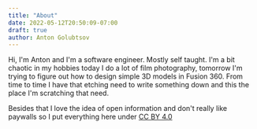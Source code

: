 ```yaml
---
title: "About"
date: 2022-05-12T20:50:09-07:00
draft: true
author: Anton Golubtsov
---
```


Hi, I'm Anton and I'm a software engineer. Mostly self taught. I'm a bit chaotic in my hobbies
today I do a lot of film photography, tomorrow I'm trying to figure out how to design simple 3D models
in Fusion 360. From time to time I have that etching need to write something down and this the place
I'm scratching that need.

Besides that I love the idea of open information and don't really like paywalls so I put everything
here under [CC BY 4.0](https://creativecommons.org/licenses/by/4.0/)
